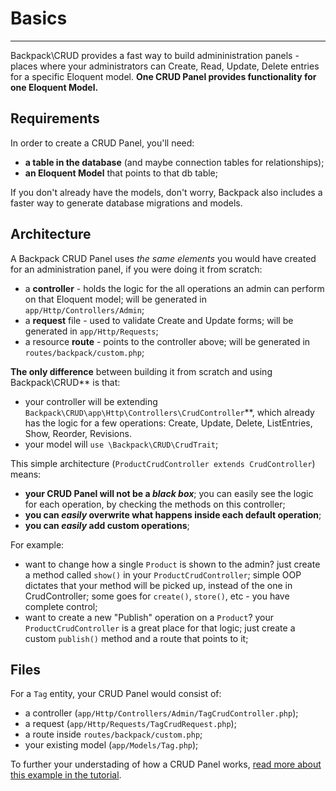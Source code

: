 # Basics

---

Backpack\CRUD provides a fast way to build admininistration panels - places where your administrators can Create, Read, Update, Delete entries for a specific Eloquent model. **One CRUD Panel provides functionality for one Eloquent Model.** 

<a name="requirements"></a>
## Requirements

In order to create a CRUD Panel, you'll need:
- **a table in the database** (and maybe connection tables for relationships);
- **an Eloquent Model** that points to that db table;

If you don't already have the models, don't worry, Backpack also includes a faster way to generate database migrations and models.

<a name="architecture"></a>
## Architecture

A Backpack CRUD Panel uses _the same elements_ you would have created for an administration panel, if you were doing it from scratch:
- a **controller** - holds the logic for the all operations an admin can perform on that Eloquent model; will be generated in ```app/Http/Controllers/Admin```;
- a **request** file - used to validate Create and Update forms; will be generated in ```app/Http/Requests```;
- a resource **route** - points to the controller above; will be generated in ```routes/backpack/custom.php```;

**The only difference** between building it from scratch and using Backpack\CRUD** is that:
- your controller will be extending ```Backpack\CRUD\app\Http\Controllers\CrudController```**, which already has the  logic for a few operations: Create, Update, Delete, ListEntries, Show,  Reorder, Revisions. 
- your model will ```use \Backpack\CRUD\CrudTrait```;

This simple architecture (```ProductCrudController extends CrudController```) means:
- **your CRUD Panel will not be a _black box_**; you can easily see the logic for each operation, by checking the methods on this controller;
- **you can _easily_ overwrite what happens inside each default operation**; 
- **you can _easily_ add custom operations**;

For example:
- want to change how a single ```Product``` is shown to the admin? just create a method called ```show()``` in your ```ProductCrudController```; simple OOP dictates that your method will be picked up, instead of the one in CrudController; some goes for ```create()```, ```store()```, etc - you have complete control;
- want to create a new "Publish" operation on a ```Product```? your ```ProductCrudController``` is a great place for that logic; just create a custom ```publish()``` method and a route that points to it;

<a name="files"></a>
## Files

For a ```Tag``` entity, your CRUD Panel would consist of:
- a controller (```app/Http/Controllers/Admin/TagCrudController.php```);
- a request (```app/Http/Requests/TagCrudRequest.php```);
- a route inside ```routes/backpack/custom.php```;
- your existing model (```app/Models/Tag.php```);

To further your understading of how a CRUD Panel works, [read more about this example in the tutorial](/docs/{{version}}/crud-tutorial).
